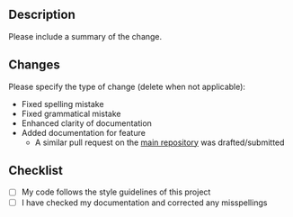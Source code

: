 ## Description

Please include a summary of the change.

## Changes

Please specify the type of change (delete when not applicable):

- Fixed spelling mistake
- Fixed grammatical mistake
- Enhanced clarity of documentation
- Added documentation for feature
    - A similar pull request on the [main repository](https://github.com/AudiTranscribe/AudiTranscribe) was drafted/submitted

## Checklist

- [ ] My code follows the style guidelines of this project
- [ ] I have checked my documentation and corrected any misspellings
